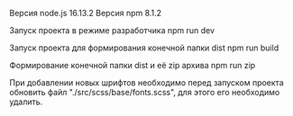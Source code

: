 Версия node.js 16.13.2
Версия npm 8.1.2

Запуск проекта в режиме разработчика
npm run dev

Запуск проекта для формирования конечной папки dist
npm run build

Формирование конечной папки dist и её zip архива
npm run zip

При добавлении новых шрифтов необходимо перед запуском проекта обновить файл "./src/scss/base/fonts.scss", для этого его необходимо удалить.
